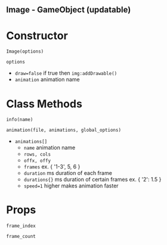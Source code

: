 ## Image - GameObject (updatable)

# Constructor

`Image(options)`

`options`

* `draw=false` if true then `img:addDrawable()`
* `animation` animation name

# Class Methods

`info(name)`

`animation(file, animations, global_options)`

* `animations[]`
    * `name` animation name
    * `rows, cols`
    * `offx, offy`
    * `frames` ex. { '1-3', 5, 6 }
    * `duration` ms duration of each frame
    * `durations{}` ms duration of certain frames ex. { '2': 1.5 }
    * `speed=1` higher makes animation faster

# Props

`frame_index` 

`frame_count`
